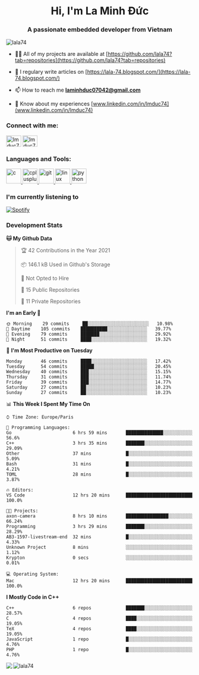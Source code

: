 <h1 align="center">Hi, I'm La Minh Đức</h1>
<h3 align="center">A passionate embedded developer from Vietnam</h3>

<p align="left"> <img src="https://komarev.com/ghpvc/?username=lala74&label=Profile%20views&color=0e75b6&style=flat"
                alt="lala74" /> </p>

- 👨‍💻 All of my projects are available at
[https://github.com/lala74?tab=repositories](https://github.com/lala74?tab=repositories)

- 📝 I regulary write articles on [https://lala-74.blogspot.com/](https://lala-74.blogspot.com/)

- 📫 How to reach me **laminhduc07042@gmail.com**

- 📄 Know about my experiences [www.linkedin.com/in/lmduc74](www.linkedin.com/in/lmduc74)

### Connect with me:
<p align="left">
        <a href="https://linkedin.com/in/lmduc74" target="blank"><img align="center"
                        src="https://cdn.jsdelivr.net/npm/simple-icons@3.0.1/icons/linkedin.svg" alt="lmduc74"
                        height="30" width="40" /></a>
        <a href="https://fb.com/lmduc74" target="blank"><img align="center"
                        src="https://cdn.jsdelivr.net/npm/simple-icons@3.0.1/icons/facebook.svg" alt="lmduc74"
                        height="30" width="40" /></a>
</p>

### Languages and Tools:
<p align="left"> <a href="https://www.cprogramming.com/" target="_blank"> <img
                        src="https://devicons.github.io/devicon/devicon.git/icons/c/c-original.svg" alt="c" width="40"
                        height="40" /> </a> <a href="https://www.w3schools.com/cpp/" target="_blank"> <img
                        src="https://devicons.github.io/devicon/devicon.git/icons/cplusplus/cplusplus-original.svg"
                        alt="cplusplus" width="40" height="40" /> </a> <a href="https://git-scm.com/" target="_blank">
                <img src="https://www.vectorlogo.zone/logos/git-scm/git-scm-icon.svg" alt="git" width="40"
                        height="40" /> </a> <a href="https://www.linux.org/" target="_blank"> <img
                        src="https://devicons.github.io/devicon/devicon.git/icons/linux/linux-original.svg" alt="linux"
                        width="40" height="40" /> </a> <a href="https://www.python.org" target="_blank"> <img
                        src="https://devicons.github.io/devicon/devicon.git/icons/python/python-original.svg"
                        alt="python" width="40" height="40" /> </a> </p>

### I'm currently listening to
[![Spotify](https://spotify-playing-git-master.lala74.vercel.app/api/spotify)](https://open.spotify.com/user/nrjaez36fdyqfexa07wju067g)


### Development Stats
<!--START_SECTION:waka-->
**🐱 My Github Data** 

> 🏆 42 Contributions in the Year 2021
 > 
> 📦 146.1 kB Used in Github's Storage 
 > 
> 🚫 Not Opted to Hire
 > 
> 📜 15 Public Repositories 
 > 
> 🔑 11 Private Repositories  
 > 
**I'm an Early 🐤** 

```text
🌞 Morning    29 commits     ██░░░░░░░░░░░░░░░░░░░░░░░   10.98% 
🌆 Daytime    105 commits    ██████████░░░░░░░░░░░░░░░   39.77% 
🌃 Evening    79 commits     ███████░░░░░░░░░░░░░░░░░░   29.92% 
🌙 Night      51 commits     ████░░░░░░░░░░░░░░░░░░░░░   19.32%

```
📅 **I'm Most Productive on Tuesday** 

```text
Monday       46 commits     ████░░░░░░░░░░░░░░░░░░░░░   17.42% 
Tuesday      54 commits     █████░░░░░░░░░░░░░░░░░░░░   20.45% 
Wednesday    40 commits     ███░░░░░░░░░░░░░░░░░░░░░░   15.15% 
Thursday     31 commits     ███░░░░░░░░░░░░░░░░░░░░░░   11.74% 
Friday       39 commits     ███░░░░░░░░░░░░░░░░░░░░░░   14.77% 
Saturday     27 commits     ██░░░░░░░░░░░░░░░░░░░░░░░   10.23% 
Sunday       27 commits     ██░░░░░░░░░░░░░░░░░░░░░░░   10.23%

```


📊 **This Week I Spent My Time On** 

```text
⌚︎ Time Zone: Europe/Paris

💬 Programming Languages: 
Go                       6 hrs 59 mins       ██████████████░░░░░░░░░░░   56.6% 
C++                      3 hrs 35 mins       ███████░░░░░░░░░░░░░░░░░░   29.09% 
Other                    37 mins             █░░░░░░░░░░░░░░░░░░░░░░░░   5.09% 
Bash                     31 mins             █░░░░░░░░░░░░░░░░░░░░░░░░   4.21% 
TOML                     28 mins             █░░░░░░░░░░░░░░░░░░░░░░░░   3.87%

🔥 Editors: 
VS Code                  12 hrs 20 mins      █████████████████████████   100.0%

🐱‍💻 Projects: 
axon-camera              8 hrs 10 mins       ████████████████░░░░░░░░░   66.24% 
Programming              3 hrs 29 mins       ███████░░░░░░░░░░░░░░░░░░   28.29% 
AB3-1597-livestream-end  32 mins             █░░░░░░░░░░░░░░░░░░░░░░░░   4.33% 
Unknown Project          8 mins              ░░░░░░░░░░░░░░░░░░░░░░░░░   1.12% 
Krypton                  0 secs              ░░░░░░░░░░░░░░░░░░░░░░░░░   0.01%

💻 Operating System: 
Mac                      12 hrs 20 mins      █████████████████████████   100.0%

```

**I Mostly Code in C++** 

```text
C++                      6 repos             ███████░░░░░░░░░░░░░░░░░░   28.57% 
C                        4 repos             ████░░░░░░░░░░░░░░░░░░░░░   19.05% 
TeX                      4 repos             ████░░░░░░░░░░░░░░░░░░░░░   19.05% 
JavaScript               1 repo              █░░░░░░░░░░░░░░░░░░░░░░░░   4.76% 
PHP                      1 repo              █░░░░░░░░░░░░░░░░░░░░░░░░   4.76%

```



<!--END_SECTION:waka-->


<img align="left" src="https://github-readme-stats-chi-rust.vercel.app/api?username=lala74&show_icons=true&hide_border=true" /> 

<img align="left"
src="https://github-readme-stats.vercel.app/api/top-langs?username=lala74&show_icons=true&locale=en&layout=compact&hide_border=true" alt="lala74" />  

